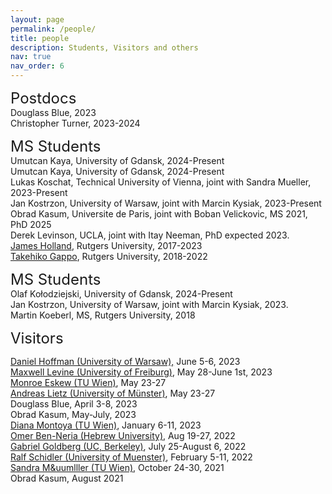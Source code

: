 ```yaml
---
layout: page
permalink: /people/
title: people
description: Students, Visitors and others
nav: true
nav_order: 6
---
```

<font size="+2">Postdocs</font><br>
Douglass Blue, 2023<br>
Christopher Turner, 2023-2024<br>

<font size="+2">MS Students</font><br>
Umutcan Kaya, University of Gdansk, 2024-Present<br>
Umutcan Kaya, University of Gdansk, 2024-Present<br>
Lukas Koschat, Technical University of Vienna, joint with Sandra Mueller, 2023-Present<br>
Jan Kostrzon, University of Warsaw, joint with Marcin Kysiak, 2023-Present<br>
Obrad Kasum, Universite de Paris, joint with Boban Velickovic, MS 2021, PhD 2025<br>
Derek Levinson, UCLA, joint with Itay Neeman, PhD expected 2023.<br>
 <a href="https://sites.math.rutgers.edu/~jch258/ ">James Holland</a>, Rutgers University, 2017-2023<br>
 <a href="https://sites.google.com/view/takehikogappo/home">Takehiko Gappo</a>, Rutgers University, 2018-2022<br>

	
<font size="+2">MS Students</font><br>
Olaf Kołodziejski, University of Gdansk, 2024-Present<br>
Jan Kostrzon, University of Warsaw, joint with Marcin Kysiak, 2023.<br>
Martin Koeberl, MS, Rutgers University, 2018<br>

	
	
	
		
<font size="+2">Visitors</font>

<a href="https://sites.google.com/site/danielmaxhoffmann/"> Daniel Hoffman (University of Warsaw),</a> June 5-6, 2023 <br>
<a href="https://home.mathematik.uni-freiburg.de/maxwell/"> Maxwell Levine (University of Freiburg)</a>, May 28-June 1st, 2023 <br>
	       <a href="http://www.logic.univie.ac.at/~eskewm25/">Monroe Eskew (TU Wien)</a>, May 23-27 <br>
              <a href="https://www.uni-muenster.de/IVV5WS/WebHop/user/alietz/">Andreas Lietz (University of Münster)</a>, May 23-27<br>                   Douglass Blue, April 3-8, 2023<br>
	      Obrad Kasum, May-July, 2023<br>
	      <a href="http://www.logic.univie.ac.at/~montoyd8/">Diana Montoya (TU Wien)</a>, January 6-11, 2023<br>
	       <a href="https://math.huji.ac.il/~omerbn/">Omer Ben-Neria (Hebrew University)</a>, Aug 19-27, 2022<br>
	       <a href="https://math.berkeley.edu/~goldberg/">Gabriel Goldberg (UC, Berkeley)</a>, July 25-August 6, 2022<br>
	       <a href="https://ivv5hpp.uni-muenster.de/u/rds//">Ralf Schidler (University of Muenster)</a>, February 5-11, 2022<br>
	        <a href="https://muellersandra.github.io/">Sandra M&uumlller (TU Wien)</a>, October 24-30, 2021<br>
		Obrad Kasum, August 2021<br>
	
	
